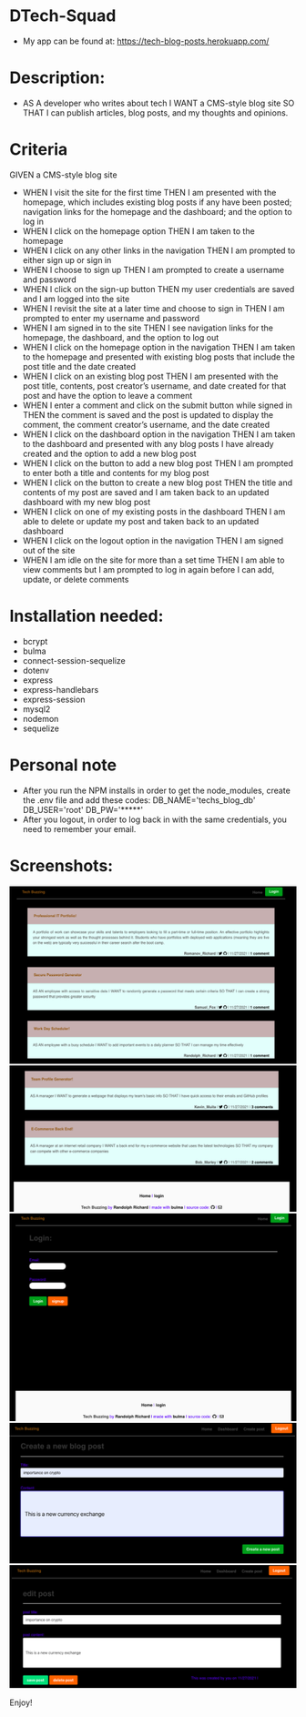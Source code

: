 # DTech-Squad

* My app can be found at:
 https://tech-blog-posts.herokuapp.com/

# Description:
* AS A developer who writes about tech
I WANT a CMS-style blog site
SO THAT I can publish articles, blog posts, and my thoughts and opinions.


# Criteria

GIVEN a CMS-style blog site
* WHEN I visit the site for the first time
THEN I am presented with the homepage, which includes existing blog posts if any have been posted; navigation links for the homepage and the dashboard; and the option to log in
* WHEN I click on the homepage option
THEN I am taken to the homepage
* WHEN I click on any other links in the navigation
THEN I am prompted to either sign up or sign in
* WHEN I choose to sign up
THEN I am prompted to create a username and password
* WHEN I click on the sign-up button
THEN my user credentials are saved and I am logged into the site
* WHEN I revisit the site at a later time and choose to sign in
THEN I am prompted to enter my username and password
* WHEN I am signed in to the site
THEN I see navigation links for the homepage, the dashboard, and the option to log out
* WHEN I click on the homepage option in the navigation
THEN I am taken to the homepage and presented with existing blog posts that include the post title and the date created
* WHEN I click on an existing blog post
THEN I am presented with the post title, contents, post creator’s username, and date created for that post and have the option to leave a comment
* WHEN I enter a comment and click on the submit button while signed in
THEN the comment is saved and the post is updated to display the comment, the comment creator’s username, and the date created
* WHEN I click on the dashboard option in the navigation
THEN I am taken to the dashboard and presented with any blog posts I have already created and the option to add a new blog post
* WHEN I click on the button to add a new blog post
THEN I am prompted to enter both a title and contents for my blog post
* WHEN I click on the button to create a new blog post
THEN the title and contents of my post are saved and I am taken back to an updated dashboard with my new blog post
* WHEN I click on one of my existing posts in the dashboard
THEN I am able to delete or update my post and taken back to an updated dashboard
* WHEN I click on the logout option in the navigation
THEN I am signed out of the site
* WHEN I am idle on the site for more than a set time
THEN I am able to view comments but I am prompted to log in again before I can add, update, or delete comments

# Installation needed:

* bcrypt
* bulma
* connect-session-sequelize
* dotenv
* express
* express-handlebars
* express-session
* mysql2
* nodemon
* sequelize

# Personal note
* After you run the NPM installs in order to get the node_modules, create the .env file and add these codes:
DB_NAME='techs_blog_db'
DB_USER='root'
DB_PW='*****'
* After you logout, in order to log back in with the same credentials, you need to remember your email.

# Screenshots:

![](./public/assets/1.png)
![](./public/assets/2.png)
![](./public/assets/3.png)
![](./public/assets/4.png)
![](./public/assets/5.png)

Enjoy!
